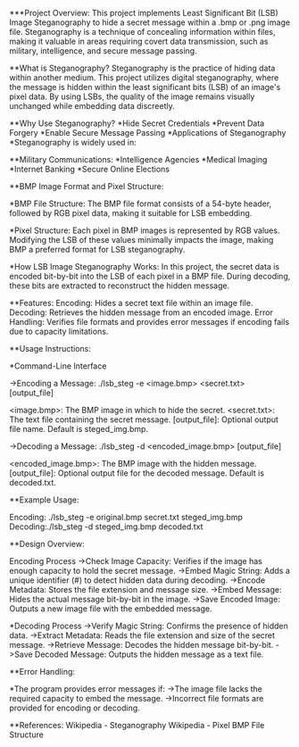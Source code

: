 ***Project Overview: This project implements Least Significant Bit (LSB) Image Steganography to hide a secret message within a .bmp or .png image file. Steganography is a technique of concealing information within files, making it valuable in areas requiring covert data transmission, such as military, intelligence, and secure message passing.

**What is Steganography? Steganography is the practice of hiding data within another medium. This project utilizes digital steganography, where the message is hidden within the least significant bits (LSB) of an image's pixel data. By using LSBs, the quality of the image remains visually unchanged while embedding data discreetly.

**Why Use Steganography? *Hide Secret Credentials *Prevent Data Forgery *Enable Secure Message Passing *Applications of Steganography *Steganography is widely used in:

**Military Communications: *Intelligence Agencies *Medical Imaging *Internet Banking *Secure Online Elections

**BMP Image Format and Pixel Structure:

*BMP File Structure: The BMP file format consists of a 54-byte header, followed by RGB pixel data, making it suitable for LSB embedding.

*Pixel Structure: Each pixel in BMP images is represented by RGB values. Modifying the LSB of these values minimally impacts the image, making BMP a preferred format for LSB steganography.

*How LSB Image Steganography Works: In this project, the secret data is encoded bit-by-bit into the LSB of each pixel in a BMP file. During decoding, these bits are extracted to reconstruct the hidden message.

**Features: Encoding: Hides a secret text file within an image file. Decoding: Retrieves the hidden message from an encoded image. Error Handling: Verifies file formats and provides error messages if encoding fails due to capacity limitations.

**Usage Instructions:

*Command-Line Interface

->Encoding a Message: ./lsb_steg -e <image.bmp> <secret.txt> [output_file]

<image.bmp>: The BMP image in which to hide the secret. <secret.txt>: The text file containing the secret message. [output_file]: Optional output file name. Default is steged_img.bmp.

->Decoding a Message: ./lsb_steg -d <encoded_image.bmp> [output_file]

<encoded_image.bmp>: The BMP image with the hidden message. [output_file]: Optional output file for the decoded message. Default is decoded.txt.

**Example Usage:

Encoding: ./lsb_steg -e original.bmp secret.txt steged_img.bmp Decoding:./lsb_steg -d steged_img.bmp decoded.txt

**Design Overview:

Encoding Process ->Check Image Capacity: Verifies if the image has enough capacity to hold the secret message. ->Embed Magic String: Adds a unique identifier (#) to detect hidden data during decoding. ->Encode Metadata: Stores the file extension and message size. ->Embed Message: Hides the actual message bit-by-bit in the image. ->Save Encoded Image: Outputs a new image file with the embedded message.

*Decoding Process ->Verify Magic String: Confirms the presence of hidden data. ->Extract Metadata: Reads the file extension and size of the secret message. ->Retrieve Message: Decodes the hidden message bit-by-bit. ->Save Decoded Message: Outputs the hidden message as a text file.

**Error Handling:

*The program provides error messages if: ->The image file lacks the required capacity to embed the message. ->Incorrect file formats are provided for encoding or decoding.

**References: Wikipedia - Steganography Wikipedia - Pixel BMP File Structure
